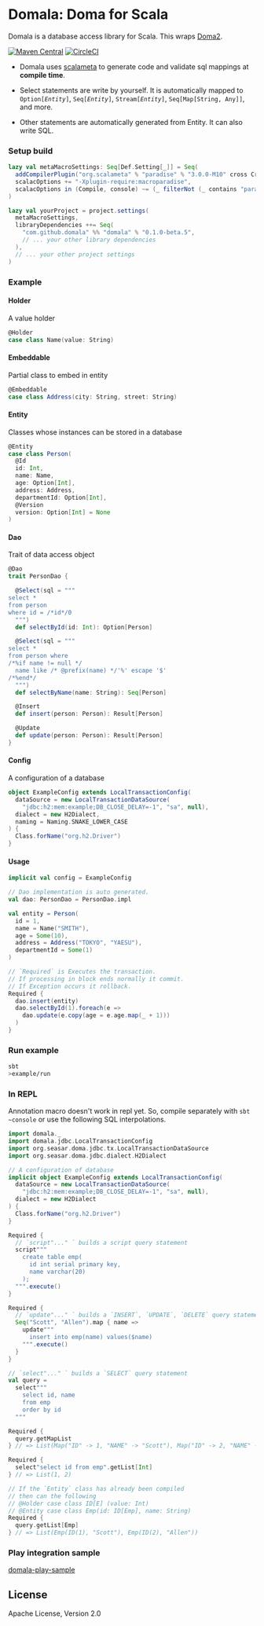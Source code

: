 Domala: Doma for Scala
======================

Domala is a database access library for Scala. This wraps [Doma2](https://github.com/domaframework/doma).

[![Maven Central](https://maven-badges.herokuapp.com/maven-central/com.github.domala/domala_2.12/badge.svg)](https://maven-badges.herokuapp.com/maven-central/com.github.domala/domala_2.12)
[![CircleCI](https://circleci.com/gh/bakenezumi/domala.svg?style=svg)](https://circleci.com/gh/bakenezumi/domala)

- Domala uses [scalameta](http://scalameta.org/paradise/) to generate code and validate sql mappings at **compile time**.

- Select statements are write by yourself. It is automatically mapped to `Option[`*`Entity`*`]`, `Seq[`*`Entity`*`]`, `Stream[`*`Entity`*`]`, `Seq[Map[String, Any]]`, and more.

- Other statements are automatically generated from Entity. It can also write SQL.


### Setup build

```scala
lazy val metaMacroSettings: Seq[Def.Setting[_]] = Seq(
  addCompilerPlugin("org.scalameta" % "paradise" % "3.0.0-M10" cross CrossVersion.full),
  scalacOptions += "-Xplugin-require:macroparadise",
  scalacOptions in (Compile, console) ~= (_ filterNot (_ contains "paradise")) // macroparadise plugin doesn't work in repl yet.
)

lazy val yourProject = project.settings(
  metaMacroSettings,
  libraryDependencies ++= Seq(
    "com.github.domala" %% "domala" % "0.1.0-beta.5",
    // ... your other library dependencies
  ),
  // ... your other project settings
)

```

### Example

#### Holder
A value holder

```scala
@Holder
case class Name(value: String)
```

#### Embeddable

Partial class to embed in entity

```scala
@Embeddable
case class Address(city: String, street: String)
```

#### Entity
Classes whose instances can be stored in a database

```scala
@Entity
case class Person(
  @Id
  id: Int,
  name: Name,
  age: Option[Int],
  address: Address,
  departmentId: Option[Int],
  @Version
  version: Option[Int] = None
)
```

#### Dao
Trait of data access object

```scala
@Dao
trait PersonDao {

  @Select(sql = """
select *
from person
where id = /*id*/0
  """)
  def selectById(id: Int): Option[Person]

  @Select(sql = """
select *
from person where
/*%if name != null */
  name like /* @prefix(name) */'%' escape '$'
/*%end*/
  """)
  def selectByName(name: String): Seq[Person]

  @Insert
  def insert(person: Person): Result[Person]

  @Update
  def update(person: Person): Result[Person]
}
```

#### Config
A configuration of a database

```scala
object ExampleConfig extends LocalTransactionConfig(
  dataSource = new LocalTransactionDataSource(
    "jdbc:h2:mem:example;DB_CLOSE_DELAY=-1", "sa", null),
  dialect = new H2Dialect,
  naming = Naming.SNAKE_LOWER_CASE
) {
  Class.forName("org.h2.Driver")
}
```

#### Usage
```scala  
implicit val config = ExampleConfig

// Dao implementation is auto generated.
val dao: PersonDao = PersonDao.impl 

val entity = Person(
  id = 1,
  name = Name("SMITH"),
  age = Some(10),
  address = Address("TOKYO", "YAESU"),
  departmentId = Some(1)
)

// `Required` is Executes the transaction.
// If processing in block ends normally it commit.
// If Exception occurs it rollback.
Required {
  dao.insert(entity)
  dao.selectById(1).foreach(e =>
    dao.update(e.copy(age = e.age.map(_ + 1)))
  )
}
```

### Run example

```sh
sbt
>example/run
```

### In REPL

Annotation macro doesn't work in repl yet.
So, compile separately with `sbt ~console` or use the following SQL interpolations. 

```scala
import domala._
import domala.jdbc.LocalTransactionConfig
import org.seasar.doma.jdbc.tx.LocalTransactionDataSource
import org.seasar.doma.jdbc.dialect.H2Dialect

// A configuration of database
implicit object ExampleConfig extends LocalTransactionConfig(
  dataSource = new LocalTransactionDataSource(
    "jdbc:h2:mem:example;DB_CLOSE_DELAY=-1", "sa", null),
  dialect = new H2Dialect
) {
  Class.forName("org.h2.Driver")
}

Required {
  // `script"..." ` builds a script query statement
  script"""
    create table emp(
      id int serial primary key,
      name varchar(20)
    );
  """.execute()
}

Required {
  // `update"..." ` builds a `INSERT`, `UPDATE`, `DELETE` query statement
  Seq("Scott", "Allen").map { name =>
    update"""
      insert into emp(name) values($name)
    """.execute()
  }
}

// `select"..." ` builds a `SELECT` query statement
val query =
  select"""
    select id, name
    from emp
    order by id
  """

Required {
  query.getMapList
} // => List(Map("ID" -> 1, "NAME" -> "Scott"), Map("ID" -> 2, "NAME" -> "Allen"))

Required {
  select"select id from emp".getList[Int]
} // => List(1, 2)

// If the `Entity` class has already been compiled
// then can the following 
// @Holder case class ID[E] (value: Int)
// @Entity case class Emp(id: ID[Emp], name: String) 
Required {
  query.getList[Emp]
} // => List(Emp(ID(1), "Scott"), Emp(ID(2), "Allen"))

```

### Play integration sample

[domala-play-sample](https://github.com/bakenezumi/domala-play-sample)

License
--------
Apache License, Version 2.0
